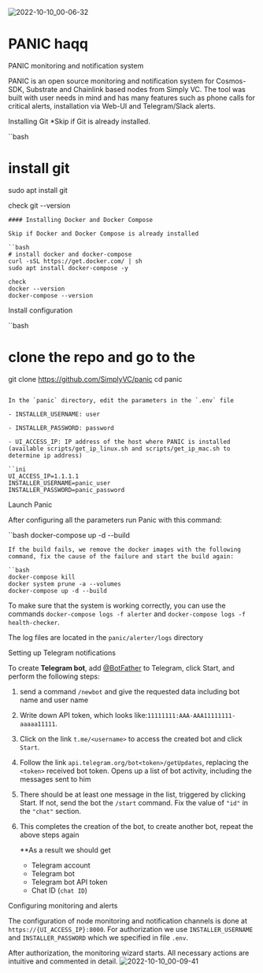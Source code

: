 ![2022-10-10_00-06-32](https://user-images.githubusercontent.com/98663407/194779557-af8c6725-fb66-412a-947c-8066ec236ff5.png)
# PANIC haqq
PANIC monitoring and notification system

PANIC is an open source monitoring and notification system for Cosmos-SDK, Substrate and Chainlink based nodes from Simply VC. The tool was built with user needs in mind and has many features such as phone calls for critical alerts, installation via Web-UI and Telegram/Slack alerts.

Installing Git
*Skip if Git is already installed.

  ``bash
  # install git
  sudo apt install git
  
  check
  git --version
  ```
#### Installing Docker and Docker Compose

Skip if Docker and Docker Compose is already installed

``bash
# install docker and docker-compose
curl -sSL https://get.docker.com/ | sh
sudo apt install docker-compose -y

check
docker --version
docker-compose --version
```

Install configuration

``bash
# clone the repo and go to the
git clone https://github.com/SimplyVC/panic
cd panic
```

In the `panic` directory, edit the parameters in the `.env` file

- INSTALLER_USERNAME: user

- INSTALLER_PASSWORD: password

- UI_ACCESS_IP: IP address of the host where PANIC is installed (available scripts/get_ip_linux.sh and scripts/get_ip_mac.sh to determine ip address)

``ini
UI_ACCESS_IP=1.1.1.1
INSTALLER_USERNAME=panic_user
INSTALLER_PASSWORD=panic_password
```

Launch Panic

After configuring all the parameters run Panic with this command:

``bash
docker-compose up -d --build
```
If the build fails, we remove the docker images with the following command, fix the cause of the failure and start the build again:

``bash
docker-compose kill
docker system prune -a --volumes
docker-compose up -d --build
```

To make sure that the system is working correctly, you can use the commands `docker-compose logs -f alerter` and `docker-compose logs -f health-checker`.

The log files are located in the `panic/alerter/logs` directory

Setting up Telegram notifications

To create **Telegram bot**, add [@BotFather](https://telegram.me/BotFather) to Telegram, click Start, and perform the following steps:

1. send a command `/newbot` and give the requested data including bot name and user name

2. Write down API token, which looks like:`11111111:AAA-AAA11111111-aaaaa11111`.

3. Click on the link `t.me/<username>` to access the created bot and click `Start`.

4. Follow the link `api.telegram.org/bot<token>/getUpdates`, replacing the `<token>` received bot token. Opens up a list of bot activity, including the messages sent to him

5. There should be at least one message in the list, triggered by clicking Start. If not, send the bot the `/start` command. Fix the value of `"id"` in the `"chat"` section.

6. This completes the creation of the bot, to create another bot, repeat the above steps again

   **As a result we should get

   - Telegram account
   - Telegram bot
   - Telegram bot API token
   - Chat ID (`chat ID`) 

Configuring monitoring and alerts

The configuration of node monitoring and notification channels is done at `https://{UI_ACCESS_IP}:8000`. For authorization we use `INSTALLER_USERNAME` and `INSTALLER_PASSWORD` which we specified in file `.env`. 

After
authorization, the monitoring wizard starts. All necessary actions are intuitive and commented in detail.
![2022-10-10_00-09-41](https://user-images.githubusercontent.com/98663407/194779620-5353a79d-74e2-4489-b687-ad09a03612bc.png)
